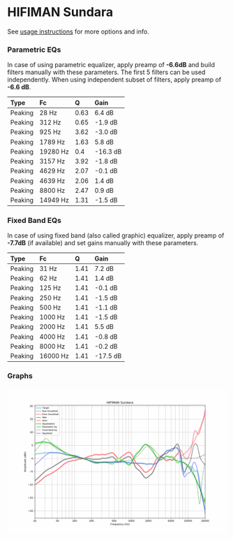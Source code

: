# HIFIMAN Sundara
See [usage instructions](https://github.com/jaakkopasanen/AutoEq#usage) for more options and info.

### Parametric EQs
In case of using parametric equalizer, apply preamp of **-6.6dB** and build filters manually
with these parameters. The first 5 filters can be used independently.
When using independent subset of filters, apply preamp of **-6.6 dB**.

| Type    | Fc       |    Q | Gain     |
|:--------|:---------|:-----|:---------|
| Peaking | 28 Hz    | 0.63 | 6.4 dB   |
| Peaking | 312 Hz   | 0.65 | -1.9 dB  |
| Peaking | 925 Hz   | 3.62 | -3.0 dB  |
| Peaking | 1789 Hz  | 1.63 | 5.8 dB   |
| Peaking | 19280 Hz | 0.4  | -16.3 dB |
| Peaking | 3157 Hz  | 3.92 | -1.8 dB  |
| Peaking | 4629 Hz  | 2.07 | -0.1 dB  |
| Peaking | 4639 Hz  | 2.06 | 1.4 dB   |
| Peaking | 8800 Hz  | 2.47 | 0.9 dB   |
| Peaking | 14949 Hz | 1.31 | -1.5 dB  |

### Fixed Band EQs
In case of using fixed band (also called graphic) equalizer, apply preamp of **-7.7dB**
(if available) and set gains manually with these parameters.

| Type    | Fc       |    Q | Gain     |
|:--------|:---------|:-----|:---------|
| Peaking | 31 Hz    | 1.41 | 7.2 dB   |
| Peaking | 62 Hz    | 1.41 | 1.4 dB   |
| Peaking | 125 Hz   | 1.41 | -0.1 dB  |
| Peaking | 250 Hz   | 1.41 | -1.5 dB  |
| Peaking | 500 Hz   | 1.41 | -1.1 dB  |
| Peaking | 1000 Hz  | 1.41 | -1.5 dB  |
| Peaking | 2000 Hz  | 1.41 | 5.5 dB   |
| Peaking | 4000 Hz  | 1.41 | -0.8 dB  |
| Peaking | 8000 Hz  | 1.41 | -0.2 dB  |
| Peaking | 16000 Hz | 1.41 | -17.5 dB |

### Graphs
![](./HIFIMAN%20Sundara.png)